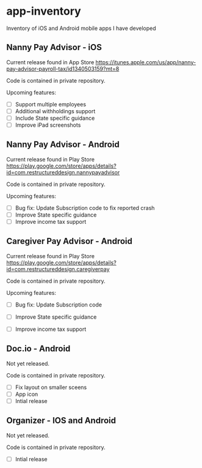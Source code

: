 # app-inventory
Inventory of iOS and Android mobile apps I have developed

## Nanny Pay Advisor - iOS
Current release found in App Store
https://itunes.apple.com/us/app/nanny-pay-advisor-payroll-tax/id1340503159?mt=8

Code is contained in private repository.

Upcoming features:
- [ ] Support multiple employees
- [ ] Additional withholdings support
- [ ] Include State specific guidance
- [ ] Improve iPad screenshots

## Nanny Pay Advisor - Android
Current release found in Play Store
https://play.google.com/store/apps/details?id=com.restructureddesign.nannypayadvisor

Code is contained in private repository.

Upcoming features:
- [ ] Bug fix: Update Subscription code to fix reported crash
- [ ] Improve State specific guidance
- [ ] Improve income tax support 

## Caregiver Pay Advisor - Android
Current release found in Play Store
https://play.google.com/store/apps/details?id=com.restructureddesign.caregiverpay

Code is contained in private repository.

Upcoming features:
- [ ] Bug fix: Update Subscription code
- [ ] Improve State specific guidance
- [ ] Improve income tax support 


## Doc.io - Android

Not yet released. 

Code is contained in private repository.

- [ ] Fix layout on smaller sceens
- [ ] App icon
- [ ] Intial release

## Organizer - IOS and Android

Not yet released. 

Code is contained in private repository.

- [ ] Intial release
